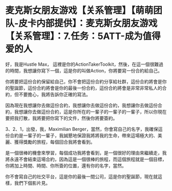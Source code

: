 # 麦克斯女朋友游戏【关系管理】【萌萌团队-皮卡内部提供】：麦克斯女朋友游戏【关系管理】：7.任务：5ATT-成为值得爱的人

好，我是Hustle Max， 這裡是你的ActionTakerToolkit，然後，在這一個很難過的時間，我想讓你寫下一個，這是你的叫做Action，你將要寫一份合約給自己。

你將要把這份合約保留給自己，你不會把這份合約分享給社群，這份合約將會是你的聖誕節，這份合約將會是你的最後一份合約，這份合約將會是非常非常私人的合約，但不要擔心，我將告訴你正確的寫法。

因為現在我想讓你去做這份合約，我想讓你去做這份合約，我想讓你去做這份合約，我想讓你去做這份合約，這是你所在的一輩子的一輩子的一輩子，所以你現在要把我打散，我將要把你寫下的文件，然後你將要簽約。

3、2、1，出發，我，Maximilian Berger，當然，你會寫自己的名字，我確保這份合約是一輩子的一輩子，我誠懇地保證我將將我的生命，帶來這場極大的、美麗、獲得獎勵的旅程，每個回合我將會看到。

是一個很棒的機會來學習，每個成功我將會看到，是一個很好的理由來繼續走，我將永遠不會結束這場合約，因為這是一個很棒的旅程，而這個旅程就是一個目標，你將加上時間、時間、你所簽的位置，還有你的名字，當然。

你不會寫自己的社交平台，這是你的最後一間公司，這是你的聖誕節，現在就這樣，我們下個影片見。